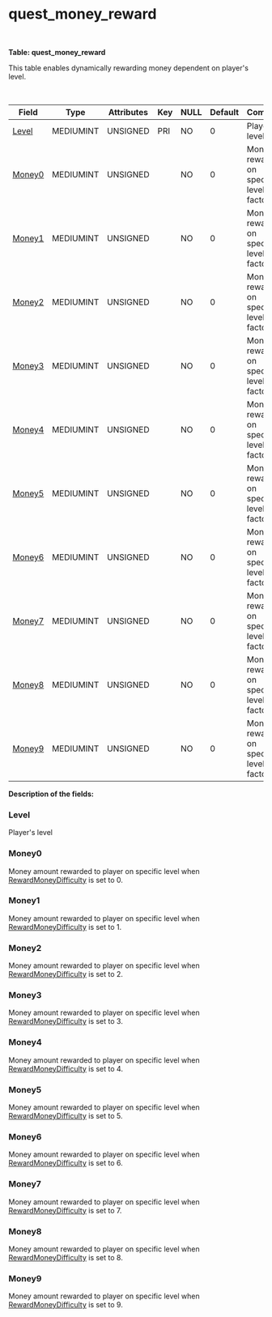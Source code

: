 # quest\_money\_reward

 

**Table: quest\_money\_reward**

This table enables dynamically rewarding money dependent on player's level.

 

| Field                                              | Type         | Attributes        | Key | NULL | Default | Comment                                         |
|----------------------------------------------------|--------------|-------------------|-----|------|---------|-------------------------------------------------|
| [Level](#quest_money_reward-Level)                 | MEDIUMINT    | UNSIGNED          | PRI | NO   | 0       | Player's level
| [Money0](#quest_money_reward-Money0)               | MEDIUMINT    | UNSIGNED          |     | NO   | 0       | Money rewarded on specific level with factor 0  |
| [Money1](#quest_money_reward-Money1)               | MEDIUMINT    | UNSIGNED          |     | NO   | 0       | Money rewarded on specific level with factor 1  |
| [Money2](#quest_money_reward-Money2)               | MEDIUMINT    | UNSIGNED          |     | NO   | 0       | Money rewarded on specific level with factor 2  |
| [Money3](#quest_money_reward-Money3)               | MEDIUMINT    | UNSIGNED          |     | NO   | 0       | Money rewarded on specific level with factor 3  |
| [Money4](#quest_money_reward-Money4)               | MEDIUMINT    | UNSIGNED          |     | NO   | 0       | Money rewarded on specific level with factor 4  |
| [Money5](#quest_money_reward-Money5)               | MEDIUMINT    | UNSIGNED          |     | NO   | 0       | Money rewarded on specific level with factor 5  |
| [Money6](#quest_money_reward-Money6)               | MEDIUMINT    | UNSIGNED          |     | NO   | 0       | Money rewarded on specific level with factor 6  |
| [Money7](#quest_money_reward-Money7)               | MEDIUMINT    | UNSIGNED          |     | NO   | 0       | Money rewarded on specific level with factor 7  |
| [Money8](#quest_money_reward-Money8)               | MEDIUMINT    | UNSIGNED          |     | NO   | 0       | Money rewarded on specific level with factor 8  |
| [Money9](#quest_money_reward-Money9)               | MEDIUMINT    | UNSIGNED          |     | NO   | 0       | Money rewarded on specific level with factor 9  |


**Description of the fields:**

### Level

Player's level


### Money0

Money amount rewarded to player on specific level when [RewardMoneyDifficulty](quest_template#RewardMoneyDifficulty) is set to 0.


### Money1

Money amount rewarded to player on specific level when [RewardMoneyDifficulty](quest_template#RewardMoneyDifficulty) is set to 1.


### Money2

Money amount rewarded to player on specific level when [RewardMoneyDifficulty](quest_template#RewardMoneyDifficulty) is set to 2.


### Money3

Money amount rewarded to player on specific level when [RewardMoneyDifficulty](quest_template#RewardMoneyDifficulty) is set to 3.


### Money4

Money amount rewarded to player on specific level when [RewardMoneyDifficulty](quest_template#RewardMoneyDifficulty) is set to 4.


### Money5

Money amount rewarded to player on specific level when [RewardMoneyDifficulty](quest_template#RewardMoneyDifficulty) is set to 5.


### Money6

Money amount rewarded to player on specific level when [RewardMoneyDifficulty](quest_template#RewardMoneyDifficulty) is set to 6.


### Money7

Money amount rewarded to player on specific level when [RewardMoneyDifficulty](quest_template#RewardMoneyDifficulty) is set to 7.


### Money8

Money amount rewarded to player on specific level when [RewardMoneyDifficulty](quest_template#RewardMoneyDifficulty) is set to 8.


### Money9

Money amount rewarded to player on specific level when [RewardMoneyDifficulty](quest_template#RewardMoneyDifficulty) is set to 9.

